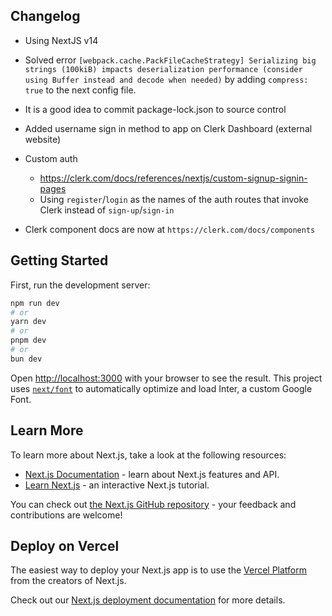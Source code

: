 ## Changelog

- Using NextJS v14
- Solved error `[webpack.cache.PackFileCacheStrategy] Serializing big strings (100kiB) impacts deserialization performance (consider using Buffer instead and decode when needed)` by adding `compress: true` to the next config file.
- It is a good idea to commit package-lock.json to source control
- Added username sign in method to app on Clerk Dashboard (external website)
- Custom auth
  - https://clerk.com/docs/references/nextjs/custom-signup-signin-pages
  - Using `register`/`login` as the names of the auth routes that invoke Clerk instead of `sign-up`/`sign-in`

- Clerk component docs are now at `https://clerk.com/docs/components`



## Getting Started

First, run the development server:

```bash
npm run dev
# or
yarn dev
# or
pnpm dev
# or
bun dev
```

Open [http://localhost:3000](http://localhost:3000) with your browser to see the result.
This project uses [`next/font`](https://nextjs.org/docs/basic-features/font-optimization) to automatically optimize and load Inter, a custom Google Font.

## Learn More

To learn more about Next.js, take a look at the following resources:

- [Next.js Documentation](https://nextjs.org/docs) - learn about Next.js features and API.
- [Learn Next.js](https://nextjs.org/learn) - an interactive Next.js tutorial.

You can check out [the Next.js GitHub repository](https://github.com/vercel/next.js/) - your feedback and contributions are welcome!

## Deploy on Vercel

The easiest way to deploy your Next.js app is to use the [Vercel Platform](https://vercel.com/new?utm_medium=default-template&filter=next.js&utm_source=create-next-app&utm_campaign=create-next-app-readme) from the creators of Next.js.

Check out our [Next.js deployment documentation](https://nextjs.org/docs/deployment) for more details.
